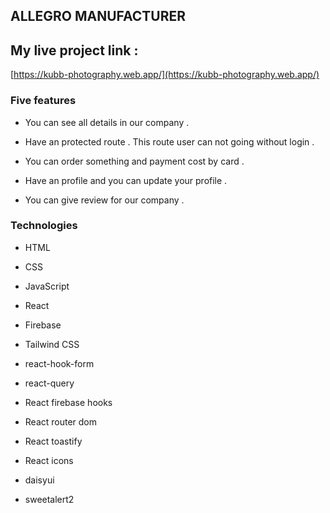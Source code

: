 
## ALLEGRO MANUFACTURER


## My live project link : 

 [https://kubb-photography.web.app/](https://kubb-photography.web.app/) 
 
### Five features

- You can see all details in our company .

- Have an protected route . This route user can not going without login .

- You can order something and payment cost by card .

- Have an profile and you can update your profile  .

- You can give review for our company .




### Technologies 

- HTML

- CSS

- JavaScript

- React 

- Firebase

- Tailwind CSS

- react-hook-form

- react-query

- React firebase hooks 

- React router dom

- React toastify 

- React icons

- daisyui

- sweetalert2